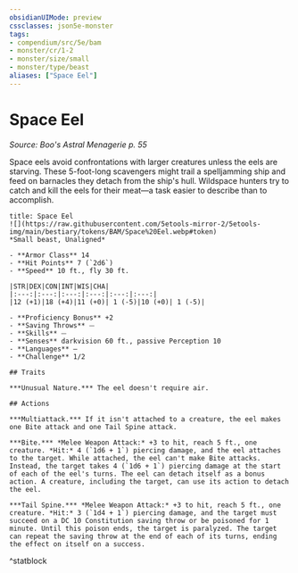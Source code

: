 ```yaml
---
obsidianUIMode: preview
cssclasses: json5e-monster
tags:
- compendium/src/5e/bam
- monster/cr/1-2
- monster/size/small
- monster/type/beast
aliases: ["Space Eel"]
---
```

# Space Eel
*Source: Boo's Astral Menagerie p. 55*  

Space eels avoid confrontations with larger creatures unless the eels are starving. These 5-foot-long scavengers might trail a spelljamming ship and feed on barnacles they detach from the ship's hull. Wildspace hunters try to catch and kill the eels for their meat—a task easier to describe than to accomplish.

```ad-statblock
title: Space Eel
![](https://raw.githubusercontent.com/5etools-mirror-2/5etools-img/main/bestiary/tokens/BAM/Space%20Eel.webp#token)
*Small beast, Unaligned*

- **Armor Class** 14 
- **Hit Points** 7 (`2d6`)
- **Speed** 10 ft., fly 30 ft.

|STR|DEX|CON|INT|WIS|CHA|
|:---:|:---:|:---:|:---:|:---:|:---:|
|12 (+1)|18 (+4)|11 (+0)| 1 (-5)|10 (+0)| 1 (-5)|

- **Proficiency Bonus** +2
- **Saving Throws** ⏤
- **Skills** ⏤
- **Senses** darkvision 60 ft., passive Perception 10
- **Languages** —
- **Challenge** 1/2

## Traits

***Unusual Nature.*** The eel doesn't require air.

## Actions

***Multiattack.*** If it isn't attached to a creature, the eel makes one Bite attack and one Tail Spine attack.

***Bite.*** *Melee Weapon Attack:* +3 to hit, reach 5 ft., one creature. *Hit:* 4 (`1d6 + 1`) piercing damage, and the eel attaches to the target. While attached, the eel can't make Bite attacks. Instead, the target takes 4 (`1d6 + 1`) piercing damage at the start of each of the eel's turns. The eel can detach itself as a bonus action. A creature, including the target, can use its action to detach the eel.

***Tail Spine.*** *Melee Weapon Attack:* +3 to hit, reach 5 ft., one creature. *Hit:* 3 (`1d4 + 1`) piercing damage, and the target must succeed on a DC 10 Constitution saving throw or be poisoned for 1 minute. Until this poison ends, the target is paralyzed. The target can repeat the saving throw at the end of each of its turns, ending the effect on itself on a success.
```
^statblock
